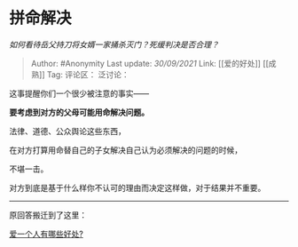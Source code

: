 # 拼命解决
*如何看待岳父持刀将女婿一家捅杀灭门？死缓判决是否合理？*

> Author: #Anonymity
> Last update: *30/09/2021*
> Link: [[爱的好处]] [[成熟]]
> Tag:
> 评论区：
> 泛讨论：

这事提醒你们一个很少被注意的事实——

**要考虑到对方的父母可能用命解决问题。**

法律、道德、公众舆论这些东西，

在对方打算用命替自己的子女解决自己认为必须解决的问题的时候，

不堪一击。

对方到底是基于什么样你不认可的理由而决定这样做，对于结果并不重要。

---

原回答搬迁到了这里：

[爱一个人有哪些好处?​](https://www.zhihu.com/question/399284396/answer/1825400028)
